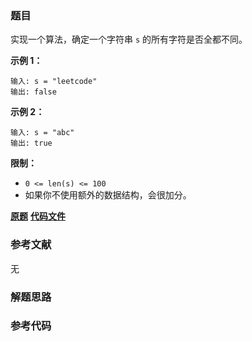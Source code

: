 ### 题目
实现一个算法，确定一个字符串 `s` 的所有字符是否全都不同。

**示例 1：**

    
    
    输入: s = "leetcode"
    输出: false 
    

**示例 2：**

    
    
    输入: s = "abc"
    输出: true
    

**限制：**

  * `0 <= len(s) <= 100 `
  * 如果你不使用额外的数据结构，会很加分。

 **[原题](https://leetcode-cn.com/problems/is-unique-lcci/)**    **[代码文件]()**


### 参考文献
无

### 解题思路




### 参考代码

```go


```




